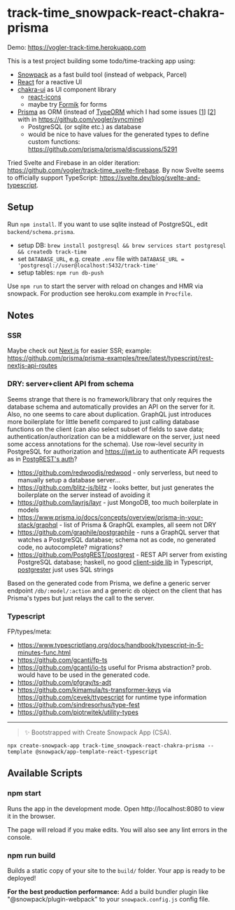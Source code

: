 # track-time_snowpack-react-chakra-prisma

Demo: https://vogler-track-time.herokuapp.com

This is a test project building some todo/time-tracking app using:

- [Snowpack](https://www.snowpack.dev/) as a fast build tool (instead of webpack, Parcel)
- [React](https://reactjs.org/) for a reactive UI
- [chakra-ui](https://chakra-ui.com/) as UI component library
  - [react-icons](https://react-icons.github.io/react-icons)
  - maybe try [Formik](https://formik.org/) for forms
- [Prisma](https://www.prisma.io/) as ORM (instead of [TypeORM](https://github.com/typeorm/typeorm) which I had some issues [[1](https://github.com/typeorm/typeorm/issues/3238)] [[2](https://github.com/typeorm/typeorm/issues/4122)] with in https://github.com/vogler/syncmine)
  - PostgreSQL (or sqlite etc.) as database
  - would be nice to have values for the generated types to define custom functions: https://github.com/prisma/prisma/discussions/5291

Tried Svelte and Firebase in an older iteration: https://github.com/vogler/track-time_svelte-firebase.
By now Svelte seems to officially support TypeScript: https://svelte.dev/blog/svelte-and-typescript.

## Setup
Run `npm install`.
If you want to use sqlite instead of PostgreSQL, edit `backend/schema.prisma`.

- setup DB: `brew install postgresql && brew services start postgresql && createdb track-time`
- set `DATABASE_URL`, e.g. create `.env` file with `DATABASE_URL = 'postgresql://user@localhost:5432/track-time'`
- setup tables: `npm run db-push`

Use `npm run` to start the server with reload on changes and HMR via snowpack.
For production see heroku.com example in `Procfile`.

## Notes
### SSR
Maybe check out [Next.js](https://nextjs.org/) for easier SSR; example: https://github.com/prisma/prisma-examples/tree/latest/typescript/rest-nextjs-api-routes

### DRY: server+client API from schema
Seems strange that there is no framework/library that only requires the database schema and automatically provides an API on the server for it.
Also, no one seems to care about duplication. GraphQL just introduces more boilerplate for little benefit compared to just calling database functions on the client (can also select subset of fields to save data; authentication/authorization can be a middleware on the server, just need some access annotations for the schema).
Use row-level security in PostgreSQL for authorization and https://jwt.io to authenticate API requests as in [PostgREST's auth](https://postgrest.org/en/v7.0.0/auth.html)?

- https://github.com/redwoodjs/redwood - only serverless, but need to manually setup a database server...
- https://github.com/blitz-js/blitz - looks better, but just generates the boilerplate on the server instead of avoiding it
- https://github.com/layrjs/layr - just MongoDB, too much boilerplate in models
- https://www.prisma.io/docs/concepts/overview/prisma-in-your-stack/graphql - list of Prisma & GraphQL examples, all seem not DRY
- https://github.com/graphile/postgraphile - runs a GraphQL server that watches a PostgreSQL database; schema not as code, no generated code, no autocomplete? migrations?
- https://github.com/PostgREST/postgrest - REST API server from existing PostgreSQL database; haskell, no good [client-side lib](https://postgrest.org/en/v7.0.0/ecosystem.html#clientside-libraries) in Typescript, [postgrester](https://github.com/SocialGouv/postgrester) just uses SQL strings

Based on the generated code from Prisma, we define a generic server endpoint `/db/:model/:action` and a generic `db` object on the client that has Prisma's types but just relays the call to the server.

### Typescript
FP/types/meta:
- https://www.typescriptlang.org/docs/handbook/typescript-in-5-minutes-func.html
- https://github.com/gcanti/fp-ts
- https://github.com/gcanti/io-ts useful for Prisma abstraction? prob. would have to be used in the generated code.
- https://github.com/pfgray/ts-adt
- https://github.com/kimamula/ts-transformer-keys via https://github.com/cevek/ttypescript for runtime type information
- https://github.com/sindresorhus/type-fest
- https://github.com/piotrwitek/utility-types

---

> ✨ Bootstrapped with Create Snowpack App (CSA).

~~~
npx create-snowpack-app track-time_snowpack-react-chakra-prisma --template @snowpack/app-template-react-typescript
~~~

## Available Scripts

### npm start

Runs the app in the development mode.
Open http://localhost:8080 to view it in the browser.

The page will reload if you make edits.
You will also see any lint errors in the console.

### npm run build

Builds a static copy of your site to the `build/` folder.
Your app is ready to be deployed!

**For the best production performance:** Add a build bundler plugin like "@snowpack/plugin-webpack" to your `snowpack.config.js` config file.
